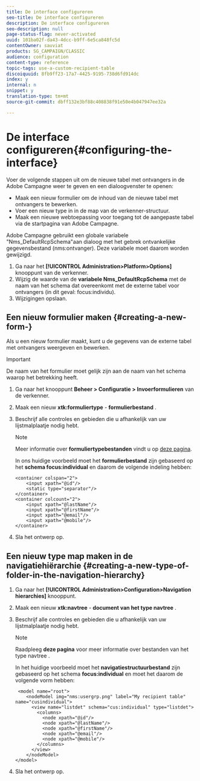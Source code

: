 ```yaml
---
title: De interface configureren
seo-title: De interface configureren
description: De interface configureren
seo-description: null
page-status-flag: never-activated
uuid: 101ba02f-da43-4dcc-b9ff-6e5ca848fc5d
contentOwner: sauviat
products: SG_CAMPAIGN/CLASSIC
audience: configuration
content-type: reference
topic-tags: use-a-custom-recipient-table
discoiquuid: 8fb9ff23-17a7-4425-9195-738d6fd914dc
index: y
internal: n
snippet: y
translation-type: tm+mt
source-git-commit: dbff132e3bf88c408838f91e50e4b047947ee32a

---
```



# De interface configureren{#configuring-the-interface}

Voer de volgende stappen uit om de nieuwe tabel met ontvangers in de Adobe Campagne weer te geven en een dialoogvenster te openen:

* Maak een nieuw formulier om de inhoud van de nieuwe tabel met ontvangers te bewerken.
* Voer een nieuw type in in de map van de verkenner-structuur.
* Maak een nieuwe webtoepassing voor toegang tot de aangepaste tabel via de startpagina van Adobe Campagne.

Adobe Campagne gebruikt een globale variabele &quot;Nms_DefaultRcpSchema&quot;aan dialoog met het gebrek ontvankelijke gegevensbestand (nms:ontvanger). Deze variabele moet daarom worden gewijzigd.

1. Ga naar het **[!UICONTROL Administration>Platform>Options]** knooppunt van de verkenner.
1. Wijzig de waarde van de **variabele Nms_DefaultRcpSchema** met de naam van het schema dat overeenkomt met de externe tabel voor ontvangers (in dit geval: focus:individu).
1. Wijzigingen opslaan.

## Een nieuw formulier maken {#creating-a-new-form-}

Als u een nieuw formulier maakt, kunt u de gegevens van de externe tabel met ontvangers weergeven en bewerken.

>[!IMPORTANT]
>
>De naam van het formulier moet gelijk zijn aan de naam van het schema waarop het betrekking heeft.

1. Ga naar het knooppunt **Beheer > Configuratie > Invoerformulieren** van de verkenner.
1. Maak een nieuw **xtk:formuliertype** - **formulierbestand** .
1. Beschrijf alle controles en gebieden die u afhankelijk van uw lijstmalplaatje nodig hebt.

   >[!NOTE]
   >
   >Meer informatie over **formuliertypebestanden** vindt u op [deze pagina](../../configuration/using/identifying-a-form.md).

   In ons huidige voorbeeld moet het **formulierbestand** zijn gebaseerd op het **schema focus:individual** en daarom de volgende indeling hebben:

   ```
   <container colspan="2">
       <input xpath="@id"/>
       <static type="separator"/>
   </container>
   <container colcount="2">
       <input xpath="@lastName"/>
       <input xpath="@firstName"/>
       <input xpath="@email"/>
       <input xpath="@mobile"/>
   </container> 
   ```

1. Sla het ontwerp op.

## Een nieuw type map maken in de navigatiehiërarchie {#creating-a-new-type-of-folder-in-the-navigation-hierarchy}

1. Ga naar het **[!UICONTROL Administration>Configuration>Navigation hierarchies]** knooppunt.
1. Maak een nieuw **xtk:navtree** - **document van het type navtree** .
1. Beschrijf alle controles en gebieden die u afhankelijk van uw lijstmalplaatje nodig hebt.

   >[!NOTE]
   >
   >Raadpleeg **deze pagina** voor meer informatie over bestanden van het type navtree [](../../configuration/using/about-navigation-hierarchy.md).

   In het huidige voorbeeld moet het **navigatiestructuurbestand** zijn gebaseerd op het schema **focus:individual** en moet het daarom de volgende vorm hebben:

   ```
    <model name="root">
       <nodeModel img="nms:usergrp.png" label="My recipient table" name="cusindividual">
         <view name="listdet" schema="cus:individual" type="listdet">
           <columns>
             <node xpath="@id"/>
             <node xpath="@lastName"/>
             <node xpath="@firstName"/>
             <node xpath="@email"/>
             <node xpath="@mobile"/>
           </columns>
         </view>
       </nodeModel>
   </model>
   ```

1. Sla het ontwerp op.

